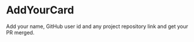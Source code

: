 # AddYourCard
Add your name, GitHub user id and any project repository link and get your PR merged.
